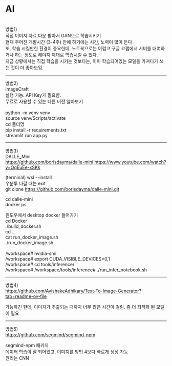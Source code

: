 # AI
<br>
방법1) <br>
직접 이미지 자료 다운 받아서 GAN으로 학습시키기 <br>
현재 주어진 개발시간 (3-4주) 안에 하기에는 시간, 노력이 많이 든다 <br>
또, 학습 시킬만한 환경이 중요한데, 노트북으로는 어렵고 구글 코랩에서 서버를 대여하거나 하는 정도로 해야지 제대로 학습시킬 수 있다. <br>
지금 상황에서는 직접 학습을 시키는 것보다는, 이미 학습되어있는 모델을 가져다가 쓰는 것이 더 좋아보임. <br>

---
방법2)  <br>
imageCraft<br>
실행 가능. API Key가 필요함. <br>
무료로 사용할 수 있는 다른 버전 알아보기 <br>
<br>
python -m venv venv <br>
source venv/Scripts/activate <br>
cd 폴더명<br>
pip install -r requirements.txt<br>
streamlit run app.py<br>

---
방법3)  <br>
DALLE_Mini<br>
https://github.com/borisdayma/dalle-mini
https://www.youtube.com/watch?v=OqEuEe-xSKk <br>

(terminal) wsl --install  <br>
우분투 나갈 때는 exit <br>
git clone https://github.com/borisdayma/dalle-mini.git <br>

cd dalle-mini<br>
docker ps <br>

윈도우에서 desktop docker 들어가기 <br>
cd Docker  <br>
./build_docker.sh <br>
cd .. <br>
cat run_docker_image.sh  <br>
./run_docker_image.sh  <br>
 <br>
/workspace# nvidia-smi<br>
/workspace# export CUDA_VISIBLE_DEVICES=0,1<br>
/workspace# cd tools/inference/<br>
/workspace# /workspace/tools/inference# ./run_infer_notebook.sh<br>

---
방법4)  <br>
https://github.com/AvishakeAdhikary/Text-To-Image-Generator?tab=readme-ov-file<br>

가능하긴 한데, 이미지가 추출되는 때까지 너무 많은 시간이 걸림. 
좀 더 최적화 된 모델이 필요 

---
방법5)  <br>
https://github.com/segmind/segmind-npm <br>

segmind-npm 패키지 <br>
데이터 학습이 잘 되어있고, 이미지를 방법 4보다 빠르게 생성 가능 <br>
원리는 CNN <br>
